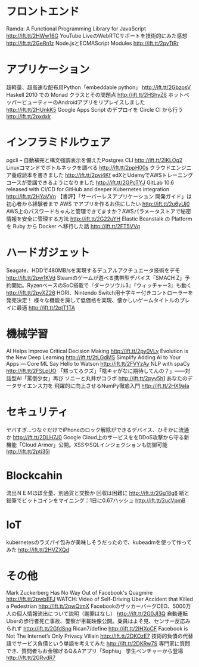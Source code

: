 # フロントエンド
Ramda: A Functional Programming Library for JavaScript http://ift.tt/2HWw16G
YouTube LiveのWebRTCサポートを技術的にみた感想 http://ift.tt/2GeRn1z
Node.jsとECMAScript Modules http://ift.tt/2pvTtRr

# アプリケーション
超軽量、超高速な配布用Python「embeddable python」 http://ift.tt/2GbzosV
Haskell 2010 での Monad クラスとその問題点 http://ift.tt/2HShyZ6
ホットペッパービューティーのAndroidアプリをリプレイスしました http://ift.tt/2HUnkK5
Google Apps Script のデプロイを Circle CI から行う http://ift.tt/2pxdxlr

# インフラミドルウェア
pgcli – 自動補完と構文強調表示を備えたPostgres CLI http://ift.tt/2IKLOq2
Linuxコマンドでボトルネックを調べる http://ift.tt/2ppH00s
クラウドエンジニア養成読本を書きました http://ift.tt/2pvj4Kf
edXとUdemyでAWSトレーニングコースが受講できるようになりました http://ift.tt/2GPcTYJ
GitLab 10.6 released with CI/CD for GitHub and deeper Kubernetes integration http://ift.tt/2HYaVVn
【書評】「サーバーレスアプリケーション 開発ガイド」は初心者から経験者まで AWS でアプリを作るお供にしたい http://ift.tt/2u6yUj0
AWS上のパスワードちゃんと管理できてますか？AWSパラメータストアで秘密情報を安全に管理する方法 http://ift.tt/2G22uYH
Elastic Beanstalk の Platform を Ruby から Docker へ移行した話 http://ift.tt/2FT5VVq

# ハードガジェット
Seagate、HDDで480MB/sを実現するデュアルアクチュエータ技術をデモ http://ift.tt/2pw1KVd
Steamのゲームが遊べる携帯型デバイス「SMACH Z」予約開始。RyzenベースのSoC搭載で『ダークソウル3』『ウィッチャー3』も動く http://ift.tt/2pvXZ26
HORI、Nintendo Switch用十字キー付きコントローラーを発売決定！ 様々な機能を廃して低価格を実現、懐かしいゲームタイトルのプレイに最適 http://ift.tt/2ptT1TA

# 機械学習
AI Helps Improve Critical Decision Making http://ift.tt/2py0VLy
Evolution is the New Deep Learning http://ift.tt/2tLGdMS
Simplify Adding AI to Your Apps — Core ML Say Hello to Watson http://ift.tt/2FVYzAy
NLP with spaCy http://ift.tt/2FSLpUO
「黙ってろクズ」「陰キャがなに期待してんの？」――対話型AI「罵倒少女」再び ソニーと丸井がコラボ http://ift.tt/2pyv5h1
あなたのデータサイエンス力を 飛躍的に向上させるNumPy徹底入門 http://ift.tt/2HX9aIa

# セキュリティ
ヤバすぎ…つなぐだけでiPhoneのロック解除ができるデバイス、ひそかに流通か http://ift.tt/2DLH7J0
Google Cloud上のサービスををDDoS攻撃から守る新機能「Cloud Armor」公開。XSSやSQLインジェクションも防御可能 http://ift.tt/2pti35l

# Blockcahin
流出ＮＥＭほぼ全量、別通貨と交換か 回収は困難に http://ift.tt/2Gg18g8
紙と鉛筆でビットコインをマイニング：1日に0.67ハッシュ http://ift.tt/2ucVpmB

# IoT
kubernetesのラズパイ包みが美味しそうだったので、kubeadmを使って作ってみた http://ift.tt/2HVZXQd

# その他
Mark Zuckerberg Has No Way Out of Facebook's Quagmire http://ift.tt/2pwbEFJ
WATCH: Video of Self-Driving Uber Accident that Killed a Pedestrian http://ift.tt/2pwQtmX
FacebookのザッカーバーグCEO、5000万人の個人情報流出について説明（謝罪はなし） http://ift.tt/2G0JI3Q
自動運転Uberの歩行者死亡事故、警察が車載映像公開。乗員はよそ見、センサー反応みられず http://ift.tt/2GfdSnq
Rican7/define http://ift.tt/2IHXoCF
Facebook is Not The Internet’s Only Privacy Villain http://ift.tt/2DKOzE7
技術的負債の代替語でサービス負債という単語を考えてみた http://ift.tt/2DKRw7S
専門家に質問でき、質問者もお金稼げるQ＆Aアプリ「Sophia」 学生ベンチャーから登場 http://ift.tt/2GRvdR7

